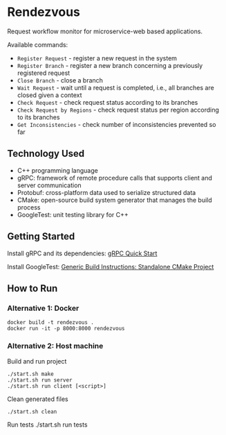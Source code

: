 # Rendezvous

Request workflow monitor for microservice-web based applications.

Available commands:
- `Register Request` - register a new request in the system
- `Register Branch` - register a new branch concerning a previously registered request
- `Close Branch` - close a branch
- `Wait Request` - wait until a request is completed, i.e., all branches are closed given a context
- `Check Request` - check request status according to its branches
- `Check Request by Regions` - check request status per region according to its branches
- `Get Inconsistencies` - check number of inconsistencies prevented so far

## Technology Used

- C++ programming language
- gRPC: framework of remote procedure calls that supports client and server communication
- Protobuf: cross-platform data used to serialize structured data
- CMake: open-source build system generator that manages the build process
- GoogleTest: unit testing library for C++

## Getting Started

Install gRPC and its dependencies: [gRPC Quick Start](https://grpc.io/docs/languages/cpp/quickstart/#install-grpc)

Install GoogleTest: [Generic Build Instructions: Standalone CMake Project](https://github.com/google/googletest/blob/main/googletest/README.md#standalone-cmake-project)

## How to Run

### Alternative 1: Docker

    docker build -t rendezvous .
    docker run -it -p 8000:8000 rendezvous

### Alternative 2: Host machine

Build and run project

    ./start.sh make
    ./start.sh run server
    ./start.sh run client [<script>]

Clean generated files

    ./start.sh clean

Run tests
    ./start.sh run tests